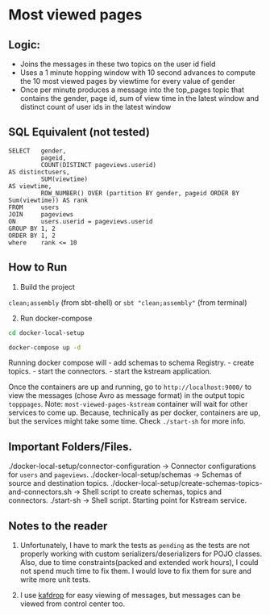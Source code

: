 # Most viewed pages

## Logic:
- Joins the messages in these two topics on the user id field
- Uses a 1 minute hopping window with 10 second advances to compute the 10 most viewed
pages by viewtime for every value of gender
- Once per minute produces a message into the top_pages topic that contains the gender,
page id, sum of view time in the latest window and distinct count of user ids in the latest
window

## SQL Equivalent (not tested)

```
SELECT   gender, 
         pageid, 
         COUNT(DISTINCT pageviews.userid)                                       AS distinctusers, 
         SUM(viewtime)                                                          AS viewtime, 
         ROW_NUMBER() OVER (partition BY gender, pageid ORDER BY Sum(viewtime)) AS rank 
FROM     users 
JOIN     pageviews 
ON       users.userid = pageviews.userid 
GROUP BY 1, 2 
ORDER BY 1, 2 
where    rank <= 10
```

## How to Run

1. Build the project

`clean;assembly` (from sbt-shell) or `sbt "clean;assembly"` (from terminal)

2. Run docker-compose

```bash
cd docker-local-setup

docker-compose up -d
```

Running docker compose will 
    - add schemas to schema Registry.
    - create topics.
    - start the connectors.
    - start the kstream application.
    
Once the containers are up and running, go to `http://localhost:9000/` to view the messages (chose Avro as message format) in the 
output topic `topppages`.
Note: `most-viewed-pages-kstream` container will wait for other services to come up. Because, technically as per docker,
containers are up, but the services might take some time. Check `./start-sh` for more info.
    
## Important Folders/Files.

./docker-local-setup/connector-configuration -> Connector configurations for `users` and `pageviews`.
./docker-local-setup/schemas -> Schemas of source and destination topics.
./docker-local-setup/create-schemas-topics-and-connectors.sh -> Shell script to create schemas, topics and connectors.
./start-sh -> Shell script. Starting point for Kstream service.
    

## Notes to the reader

1. Unfortunately, I have to mark the tests as `pending` as the tests are not properly working with custom 
serializers/deserializers for POJO classes. Also, due to time constraints(packed and extended work hours), 
I could not spend much time to fix them. I would love to fix them for sure and write more unit tests.

2. I use [kafdrop](https://github.com/obsidiandynamics/kafdrop) for easy viewing of messages, but messages can be viewed 
from control center too.